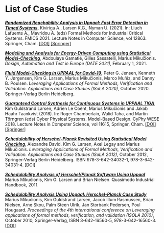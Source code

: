 # List of Case Studies

_**[Randomized Reachability Analysis in Uppaal: Fast Error Detection in Timed Systems](RandomizedReachability2021)**_, Kiviriga A., Larsen K.G., Nyman U. (2021). In: Lluch Lafuente A., Mavridou A. (eds) Formal Methods for Industrial Critical Systems. FMICS 2021. Lecture Notes in Computer Science, vol 12863. Springer, Cham. [[DOI]](https://doi.org/10.1007/978-3-030-85248-1_9) [[Springer]](https://link.springer.com/chapter/10.1007/978-3-030-85248-1_9)

_**[Modeling and Analysis for Energy-Driven Computing using Statistical Model-Checking](EnergyNeutrality)**_,
Abdoulaye Gamatié, Gilles Sassatelli, Marius Mikučionis. *Design, Automation and Test in Europe (DATE 2021),* February 1, 2021.

_**[Fluid Model-Checking in UPPAAL for Covid-19](Covid-19)**_,
Peter G. Jensen, Kenneth Y. Jørgensen, Kim G. Larsen, Marius Mikučionis, Marco Muñiz, and Danny B. Poulsen. *Leveraging Applications of Formal Methods, Verification and Validation. Applications and Case Studies (ISoLA 2020),* October 2020. Springer-Verlag Berlin Heidelberg.

_**[Guaranteed Control Synthesis for Continuous Systems in UPPAAL TIGA](GuaranteedControl-CyPhy2018)**_, Kim Guldstrand Larsen, Adrien Le Coënt, Marius Mikučionis and Jakob Haahr Taankvist (2018). In: Roger Chamberlain, Walid Taha, and Martin Törngren (eds) Cyber Physical Systems. Model-Based Design. CyPhy WESE 2018. Lecture Notes in Computer Science, vol 11615, Springer, Cham. [[DOI]](https://doi.org/10.1007/978-3-030-23703-5_6) [[Springer]](https://link.springer.com/chapter/10.1007/978-3-030-23703-5_6)

_**[Schedulability of Herschel-Planck Revisited Using Statistical Model Checking](HerschelPlanck2012)**_,
Alexandre David, Kim G. Larsen, Axel Legay and Marius Mikučionis. *Leveraging Applications of Formal Methods, Verification and Validation. Applications and Case Studies (ISoLA 2012)*, October 2012, Springer-Verlag Berlin Heidelberg. ISBN 978-3-642-34032-1, 978-3-642-34031-4. [[DOI](https://doi.org/10.1007/978-3-642-34032-1_28)]


_**[Schedulability Analysis of Herschel/Planck Software Using Uppaal](HerschelPlanck2011)**_
Marius Mikučionis, Kim G. Larsen and Brian Nielsen. Quasimodo Industrial Handbook, 2011.

_**[Schedulability Analysis Using Uppaal: Herschel-Planck Case Study](HerschelPlanck2010)**_
Marius Mikučionis, Kim Guldstrand Larsen, Jacob Illum Rasmussen, Brian Nielsen, Arne Skou, Palm Steen Ulrik, Jan Storbank Pedersen, Poul Hougaard. _Proceedings of the 4th international conference on Leveraging applications of formal methods, verification, and validation (ISOLA 2010)_, October 2010, Springer-Verlag, ISBN 3-642-16560-5, 978-3-642-16560-3. [[DOI](https://doi.org/10.1007/978-3-642-16561-0_21)]
